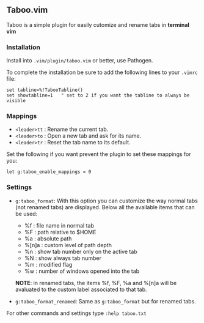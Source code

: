 ## Taboo.vim

Taboo is a simple plugin for easily cutomize and rename tabs in **terminal vim** 


### Installation

Install into `.vim/plugin/taboo.vim` or better, use Pathogen.

To complete the installation be sure to add the following lines to your `.vimrc` file:

```
set tabline=%!TabooTabline()
set showtabline=1   " set to 2 if you want the tabline to always be visible
```


### Mappings

* `<leader>tt` : Rename the current tab.
* `<leader>to` : Open a new tab and ask for its name.
* `<leader>tr` : Reset the tab name to its default.


Set the following if you want prevent the plugin to set these mappings for you:

```
let g:taboo_enable_mappings = 0
```

### Settings

* `g:taboo_format`: With this option you can customize the way normal tabs (not renamed tabs) are
   displayed. Below all the available items that can be used: 

    - %f : file name in normal tab
    - %F : path relative to $HOME
    - %a : absolute path
    - %[n]a : custom level of path depth
    - %n : show tab number only on the active tab
    - %N : show always tab number
    - %m : modified flag
    - %w : number of windows opened into the tab  

    **NOTE**: in renamed tabs, the items %f, %F, %a and %[n]a will be avaluated to 
          the custom label associated to that tab.

* `g:taboo_format_renamed`: Same as `g:taboo_format` but for renamed tabs.


For other commands and settings type `:help taboo.txt`
